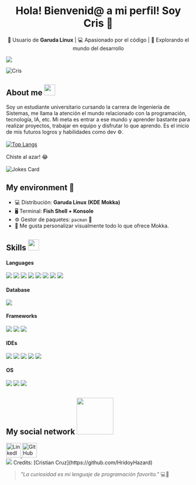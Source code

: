 ## <h1 align="center">Hola! Bienvenid@ a mi perfil! Soy Cris 👋</h1>

<p align="center">
  🐧 Usuario de <strong>Garuda Linux</strong> | 💻 Apasionado por el código | 🚀 Explorando el mundo del desarrollo
</p>

<img src="https://acortar.link/Pn1HTC">
<p align="left"> <img src="https://komarev.com/ghpvc/?username=CristianCruz0309&style=for-the-badge" alt="Cris" /> </p>

## About me <img src="https://media.giphy.com/media/iY8CRBdQXODJSCERIr/giphy.gif" width="30px">&nbsp;

Soy un estudiante universitario cursando la carrera de Ingeniería de Sistemas, me llama la atención el mundo relacionado con la programación, tecnología, IA, etc. Mi meta es entrar a ese mundo y aprender bastante para realizar proyectos, trabajar en equipo y disfrutar lo que aprendo. Es el inicio de mis futuros logros y habilidades como dev ⚙️.
<br>
<br>
[![Top Langs](https://github-readme-stats.vercel.app/api/top-langs/?username=CristianCruz0309&theme=great-gatsby&layout=compact)](https://github.com/CristianCruz0309)
<br>
<br>
Chiste al azar! 😂
<br>
<br>
![Jokes Card](https://readme-jokes.vercel.app/api)

## My environment 🐧

- 💻 Distribución: **Garuda Linux (KDE Mokka)**
- 🖥️ Terminal: **Fish Shell + Konsole**
- ⚙️ Gestor de paquetes: `pacman` 🧡
- 🎨 Me gusta personalizar visualmente todo lo que ofrece Mokka.

## Skills <img src="https://media.giphy.com/media/iY8CRBdQXODJSCERIr/giphy.gif" width="30px">&nbsp;

<h4> Languages </h4>
<span>
  <img src="https://img.shields.io/badge/HTML5-E34F26?style=for-the-badge&logo=html5&logoColor=white">
  <img src="https://img.shields.io/badge/CSS3-1572B6?style=for-the-badge&logo=css3&logoColor=white">
  <img src="https://img.shields.io/badge/JavaScript-F7DF1E?style=for-the-badge&logo=javascript&logoColor=black">
  <img src="https://img.shields.io/badge/Python-3776AB?style=for-the-badge&logo=python&logoColor=white">
  <img src="https://img.shields.io/badge/Java-ED8B00?style=for-the-badge&logo=java&logoColor=white">
  <img src="https://img.shields.io/badge/C-00599C?style=for-the-badge&logo=c&logoColor=white">
  <img src="https://img.shields.io/badge/C++-00599C?style=for-the-badge&logo=c%2B%2B&logoColor=white">
  <img src="https://img.shields.io/badge/C%23-239120?style=for-the-badge&logo=c-sharp&logoColor=white">
</span>

<h4> Database </h4>
<span>
  <img src="https://img.shields.io/badge/MariaDB-003545?style=for-the-badge&logo=mariadb&logoColor=white">
</span>

<h4> Frameworks </h4>
<span>
  <img src="https://img.shields.io/badge/npm-CB3837?style=for-the-badge&logo=npm&logoColor=white">
  <img src="https://img.shields.io/badge/Node.js-339933?style=for-the-badge&logo=nodedotjs&logoColor=white">
  <img src="https://img.shields.io/badge/React-20232A?style=for-the-badge&logo=react&logoColor=61DAFB">
</span>

<h4> IDEs </h4>
<span>
  <img src="https://img.shields.io/badge/Visual_Studio-68217A?style=for-the-badge&logo=visual-studio&logoColor=white">
  <img src="https://img.shields.io/badge/PyCharm-000000?style=for-the-badge&logo=pycharm&logoColor=white">
  <img src="https://img.shields.io/badge/IntelliJ_IDEA-000000?style=for-the-badge&logo=intellij-idea&logoColor=white">
  <img src="https://img.shields.io/badge/WebStorm-000000?style=for-the-badge&logo=webstorm&logoColor=white">
  <img src="https://img.shields.io/badge/Google_Colab-F9AB00?style=for-the-badge&logo=googlecolab&logoColor=white">
</span>

<h4> OS </h4>
<span>
  <img src="https://img.shields.io/badge/Windows-0078D6?style=for-the-badge&logo=windows&logoColor=white">
  <img src="https://img.shields.io/badge/Linux-FCC624?style=for-the-badge&logo=linux&logoColor=black">
  <img src="https://img.shields.io/badge/Garuda_Linux-3B275F?style=for-the-badge&logo=garuda-linux&logoColor=white">
</span>
<br>

## My social network <img src='https://raw.githubusercontent.com/ShahriarShafin/ShahriarShafin/main/Assets/handshake.gif' width="100px">
<a href="https://www.linkedin.com/in/cristian-camilo-cruz-gallego/" target="_blank">
  <img src="https://cdn.jsdelivr.net/gh/devicons/devicon/icons/linkedin/linkedin-original.svg" alt="LinkedIn" width="40" height="40"/>
</a>
<a href="https://github.com/CristianCruz0309" target="_blank">
  <img src="https://img.icons8.com/ios-filled/50/ffffff/github.png" alt="GitHub" width="40" height="40"/> 
</a>

<br>

<img src="https://user-images.githubusercontent.com/73097560/115834477-dbab4500-a447-11eb-908a-139a6edaec5c.gif">
Credits: [Cristian Cruz](https://github.com/HridoyHazard)
<br>

> _"La curiosidad es mi lenguaje de programación favorito."_ 💻🦅

<!--
**CristianCruz0309/CristianCruz0309** is a ✨ _special_ ✨ repository because its `README.md` (this file) appears on your GitHub profile.

Here are some ideas to get you started:

- 🔭 I’m currently working on ...
- 🌱 I’m currently learning ...
- 👯 I’m looking to collaborate on ...
- 🤔 I’m looking for help with ...
- 💬 Ask me about ...
- 📫 How to reach me: ...
- 😄 Pronouns: ...
- ⚡ Fun fact: ...
-->
